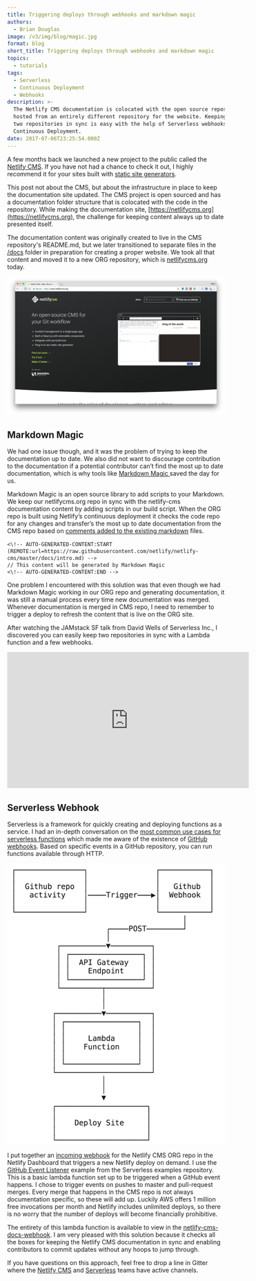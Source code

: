 ```yaml
---
title: Triggering deploys through webhooks and markdown magic
authors:
  - Brian Douglas
image: /v3/img/blog/magic.jpg
format: blog
short_title: Triggering deploys through webhooks and markdown magic
topics:
  - tutorials
tags:
  - Serverless
  - Continuous Deployment
  - Webhooks
description: >-
  The Netlify CMS documentation is colocated with the open source repository but
  hosted from an entirely different repository for the website. Keeping these
  two repositories in sync is easy with the help of Serverless webhooks and Netlify
  Continuous Deployment.
date: 2017-07-06T23:25:54.000Z
---
```

A few months back we launched a new project to the public called the [Netlify CMS](/blog/2017/03/17/an-open-source-cms-with-a-git-centric-workflow/). If you have not had a chance to check it out, I highly recommend it for your sites built with [static site generators](https://www.staticgen.com/).

This post not about the CMS, but about the infrastructure in place to keep the documentation site updated. The CMS project is open sourced and has a documentation folder structure that is colocated with the code in the repository. While making the documentation site, [https://netlifycms.org](https://netlifycms.org), the challenge for keeping content always up to date presented itself.  

The documentation content was originally created to live in the CMS repository's README.md, but we later transitioned to separate files in the [/docs](https://github.com/netlify/netlify-cms/tree/master/docs) folder in preparation for creating a proper website. We took all that content and moved it to a new ORG repository, which is [netlifycms.org](https://www.netlifycms.org) today.

![cms-org](/v3/img/blog/cms-org.png)

## Markdown Magic

We had one issue though, and it was the problem of trying to keep the documentation up to date. We also did not want to discourage contribution to the documentation if a potential contributor can’t find the most up to date documentation, which is why tools like [Markdown Magic ](https://github.com/DavidWells/markdown-magic)saved the day for us. 

Markdown Magic is an open source library to add scripts to your Markdown. We keep our netlifycms.org repo in sync with the netlify-cms documentation content by adding scripts in our build script. When the ORG repo is built using Netlify’s continuous deployment it checks the code repo for any changes and transfer’s the most up to date documentation from the CMS repo based on [comments added to the existing markdown](https://raw.githubusercontent.com/netlify/netlify-cms-www/master/site/content/docs/intro.md) files.


```
<\!-- AUTO-GENERATED-CONTENT:START (REMOTE:url=https://raw.githubusercontent.com/netlify/netlify-cms/master/docs/intro.md) -->
// This content will be generated by Markdown Magic
<\!-- AUTO-GENERATED-CONTENT:END -->
```

One problem I encountered with this solution was that even though we had Markdown Magic working in our ORG repo and generating documentation, it was still a manual process every time new documentation was merged. Whenever documentation is merged in CMS repo, I need to remember to trigger a deploy to refresh the content that is live on the ORG site.

After watching the JAMstack SF talk from David Wells of Serverless Inc., I discovered you can easily keep two repositories in sync with a Lambda function and a few webhooks.

<iframe width="560" height="315" src="https://www.youtube.com/embed/LcgPRe7rLT4" frameborder="0" allowfullscreen></iframe>

## Serverless Webhook

Serverless is a framework for quickly creating and deploying functions as a service. I had an in-depth conversation on the [most common use cases for serverless functions](http://www.heavybit.com/library/podcasts/jamstack-radio/ep-12-faas-and-the-benefits-of-serverless/) which made me aware of the existence of [GitHub webhooks](https://developer.github.com/webhooks/). Based on specific events in a GitHub repository, you can run functions available through HTTP.

![serverless-flow](/v3/img/blog/graph-it-out.png)


I put together an [incoming webhook](https://www.netlify.com/docs/webhooks/#incoming-webhooks) for the Netlify CMS ORG repo in the Netlify Dashboard that triggers a new Netlify deploy on demand. I use the [GitHub Event Listener](https://github.com/serverless/examples/tree/master/aws-node-github-webhook-listener) example from the Serverless examples repository. This is a basic lambda function set up to be triggered when a GitHub event happens. I chose to trigger events on pushes to master and pull-request merges. Every merge that happens in the CMS repo is not always documentation specific, so these will add up. Luckily AWS offers 1 million free invocations per month and Netlify includes unlimited deploys, so there is no worry that the number of deploys will become financially prohibitive.

The entirety of this lambda function is available to view in the [netlify-cms-docs-webhook](https://github.com/netlify/netlify-cms-docs-webhook). I am very pleased with this solution because it checks all the boxes for keeping the Netlify CMS documentation in sync and enabling contributors to commit updates without any hoops to jump through.

If you have questions on this approach, feel free to drop a line in Gitter where the [Netlify CMS](https://gitter.im/netlify/NetlifyCMS) and [Serverless](https://gitter.im/serverless/serverless) teams have active channels.
